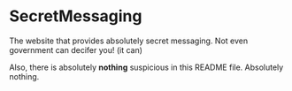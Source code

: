 # SecretMessaging
The website that provides absolutely secret messaging. Not even government can decifer you! (it can)

Also, there is absolutely **nothing** suspicious in this README file‌‌‍‍‍‌‌‌‌‍‌‌‍‌‍‌‌‌‍‌‍‌‍‍‌‍‍‌‍‌‍‍‌‍‍‍‌‌‍‌‌‍‌‌‌‌‌‍‌‌‍‍‍‍‌‍‌‌‍‍‍‍‌‍. Absolutely nothing.